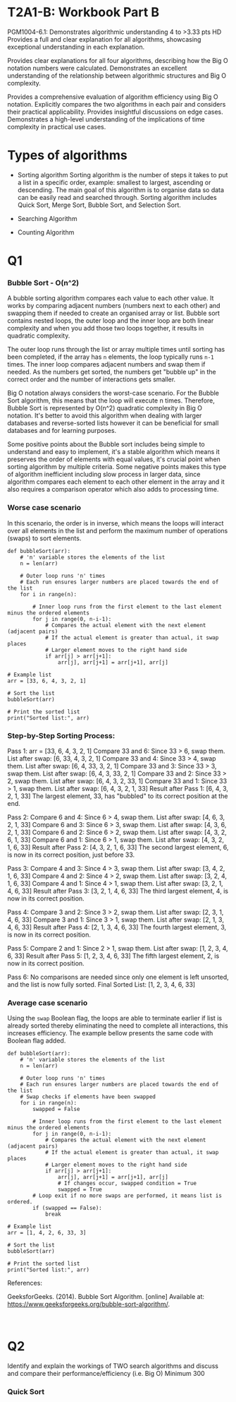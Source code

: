 # T2A1-B: Workbook Part B 

PGM1004-6.1: Demonstrates algorithmic understanding
4 to >3.33 pts
HD
Provides a full and clear explanation for all algorithms, showcasing exceptional understanding in each explanation.

Provides clear explanations for all four algorithms, describing how the Big O notation numbers were calculated. Demonstrates an excellent understanding of the relationship between algorithmic structures and Big O complexity.

Provides a comprehensive evaluation of algorithm efficiency using Big O notation. Explicitly compares the two algorithms in each pair and considers their practical applicability. Provides insightful discussions on edge cases. Demonstrates a high-level understanding of the implications of time complexity in practical use cases.


# Types of algorithms

- Sorting algorithm 
Sorting algorithm is the number of steps it takes to put a list in a specific order, example: smallest to largest, ascending or descending. The main goal of this algorithm is to organise data so data can be easily read and searched through. Sorting algorithm includes Quick Sort, Merge Sort, Bubble Sort, and Selection Sort. 

- Searching Algorithm

- Counting Algorithm


# Q1 

### Bubble Sort - O(n^2)

A bubble sorting algorithm compares each value to each other value. It works by comparing adjacent numbers (numbers next to each other) and swapping them if needed to create an organised array or list. Bubble sort contains nested loops, the outer loop and the inner loop are both linear complexity and when you add those two loops together, it results in quadratic complexity. 

The outer loop runs through the list or array multiple times until sorting has been completed, if the array has `n` elements, the loop typically runs `n-1` times. 
The inner loop compares adjacent numbers and swap them if needed. As the numbers get sorted, the numbers get "bubble up" in the correct order and the number of interactions gets smaller.

Big O notation always considers the worst-case scenario. For the Bubble Sort algorithm, this means that the loop will execute n times. Therefore, Bubble Sort is represented by O(n^2) quadratic complexity in Big O notation. It's better to avoid this algorithm when dealing with larger databases and reverse-sorted lists however it can be beneficial for small databases and for learning purposes. 

Some positive points about the Bubble sort includes being simple to understand and easy to implement, it's a stable algorithm which means it preserves the order of elements with equal values, it's crucial point when sorting algorithm by multiple criteria. Some negative points makes this type of algorithm inefficient including slow process in larger data, since algorithm compares each element to each other element in the array and it also requires a comparison operator which also adds to processing time. 

### Worse case scenario
In this scenario, the order is in inverse, which means the loops will interact over all elements in the list and perform the maximum number of operations (swaps) to sort elements. 

    def bubbleSort(arr):
        # 'n' variable stores the elements of the list
        n = len(arr)
        
        # Outer loop runs 'n' times
        # Each run ensures larger numbers are placed towards the end of the list 
        for i in range(n):

            # Inner loop runs from the first element to the last element minus the ordered elements
            for j in range(0, n-i-1):
                # Compares the actual element with the next element (adjacent pairs)
                # If the actual element is greater than actual, it swap places
                # Larger element moves to the right hand side
                if arr[j] > arr[j+1]:
                    arr[j], arr[j+1] = arr[j+1], arr[j]
                
    # Example list
    arr = [33, 6, 4, 3, 2, 1]

    # Sort the list
    bubbleSort(arr)

    # Print the sorted list
    print("Sorted list:", arr)

### Step-by-Step Sorting Process:

Pass 1:
arr = [33, 6, 4, 3, 2, 1]
Compare 33 and 6: Since 33 > 6, swap them.
List after swap: [6, 33, 4, 3, 2, 1]
Compare 33 and 4: Since 33 > 4, swap them.
List after swap: [6, 4, 33, 3, 2, 1]
Compare 33 and 3: Since 33 > 3, swap them.
List after swap: [6, 4, 3, 33, 2, 1]
Compare 33 and 2: Since 33 > 2, swap them.
List after swap: [6, 4, 3, 2, 33, 1]
Compare 33 and 1: Since 33 > 1, swap them.
List after swap: [6, 4, 3, 2, 1, 33]
Result after Pass 1: [6, 4, 3, 2, 1, 33]
The largest element, 33, has "bubbled" to its correct position at the end.

Pass 2:
Compare 6 and 4: Since 6 > 4, swap them.
List after swap: [4, 6, 3, 2, 1, 33]
Compare 6 and 3: Since 6 > 3, swap them.
List after swap: [4, 3, 6, 2, 1, 33]
Compare 6 and 2: Since 6 > 2, swap them.
List after swap: [4, 3, 2, 6, 1, 33]
Compare 6 and 1: Since 6 > 1, swap them.
List after swap: [4, 3, 2, 1, 6, 33]
Result after Pass 2: [4, 3, 2, 1, 6, 33]
The second largest element, 6, is now in its correct position, just before 33.

Pass 3:
Compare 4 and 3: Since 4 > 3, swap them.
List after swap: [3, 4, 2, 1, 6, 33]
Compare 4 and 2: Since 4 > 2, swap them.
List after swap: [3, 2, 4, 1, 6, 33]
Compare 4 and 1: Since 4 > 1, swap them.
List after swap: [3, 2, 1, 4, 6, 33]
Result after Pass 3: [3, 2, 1, 4, 6, 33]
The third largest element, 4, is now in its correct position.

Pass 4:
Compare 3 and 2: Since 3 > 2, swap them.
List after swap: [2, 3, 1, 4, 6, 33]
Compare 3 and 1: Since 3 > 1, swap them.
List after swap: [2, 1, 3, 4, 6, 33]
Result after Pass 4: [2, 1, 3, 4, 6, 33]
The fourth largest element, 3, is now in its correct position.

Pass 5:
Compare 2 and 1: Since 2 > 1, swap them.
List after swap: [1, 2, 3, 4, 6, 33]
Result after Pass 5: [1, 2, 3, 4, 6, 33]
The fifth largest element, 2, is now in its correct position.

Pass 6:
No comparisons are needed since only one element is left unsorted, and the list is now fully sorted.
Final Sorted List:
[1, 2, 3, 4, 6, 33]


### Average case scenario
Using the `swap` Boolean flag, the loops are able to terminate earlier if list is already sorted thereby eliminating the need to complete all interactions, this increases efficiency. The example bellow presents the same code with Boolean flag added.

    def bubbleSort(arr):
        # 'n' variable stores the elements of the list
        n = len(arr)
        
        # Outer loop runs 'n' times
        # Each run ensures larger numbers are placed towards the end of the list
        # Swap checks if elements have been swapped 
        for i in range(n):
            swapped = False

            # Inner loop runs from the first element to the last element minus the ordered elements
            for j in range(0, n-i-1):
                # Compares the actual element with the next element (adjacent pairs)
                # If the actual element is greater than actual, it swap places
                # Larger element moves to the right hand side
                if arr[j] > arr[j+1]:
                    arr[j], arr[j+1] = arr[j+1], arr[j]
                    # If changes occur, swapped condition = True
                    swapped = True
            # Loop exit if no more swaps are performed, it means list is ordered.
            if (swapped == False):
                break

    # Example list
    arr = [1, 4, 2, 6, 33, 3]

    # Sort the list
    bubbleSort(arr)

    # Print the sorted list
    print("Sorted list:", arr)

References:

GeeksforGeeks. (2014). Bubble Sort Algorithm. [online] Available at: https://www.geeksforgeeks.org/bubble-sort-algorithm/.

‌

# Q2	
Identify and explain the workings of TWO search algorithms and discuss and compare their performance/efficiency (i.e. Big O)	Minimum 300

### Quick Sort

